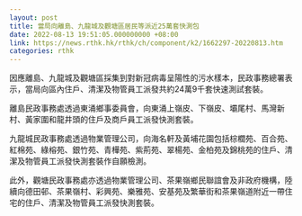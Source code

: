 ```yaml
---
layout: post
title: 當局向離島、九龍城及觀塘區居民等派近25萬套快測包
date: 2022-08-13 19:51:05.000000000 +08:00
link: https://news.rthk.hk/rthk/ch/component/k2/1662297-20220813.htm
categories: rthk
---
```


因應離島、九龍城及觀塘區採集到對新冠病毒呈陽性的污水樣本，民政事務總署表示，當局向區內住戶、清潔及物管員工派發共約24萬9千套快速測試套裝。

離島民政事務處透過東涌鄉事委員會，向東涌上嶺皮、下嶺皮、壩尾村、馬灣新村、黃家圍和龍井頭的住戶及商戶員工派發快測套裝。

九龍城民政事務處透過物業管理公司，向海名軒及黃埔花園包括棕櫚苑、百合苑、紅棉苑、綠榕苑、銀竹苑、青樺苑、紫荊苑、翠楊苑、金柏苑及錦桃苑的住戶、清潔及物管員工派發快測套裝作自願檢測。

此外，觀塘民政事務處亦透過物業管理公司、茶果嶺鄉民聯誼會及非政府機構，陸續向德田邨、茶果嶺村、彩興苑、樂雅苑、安基苑及繁華街和茶果嶺道附近一帶住宅的住戶、清潔及物管員工派發快測套裝。
